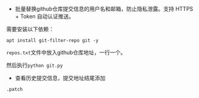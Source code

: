 - 批量替换github仓库提交信息的用户名和邮箱，防止隐私泄露。支持 HTTPS + Token 自动认证推送。

需要安装以下依赖：
```
apt install git-filter-repo git -y
```

`repos.txt`文件中放入github仓库地址，一行一个。

然后执行`python git.py`

- 查看历史提交信息，提交地址结尾添加
```
.patch
```
